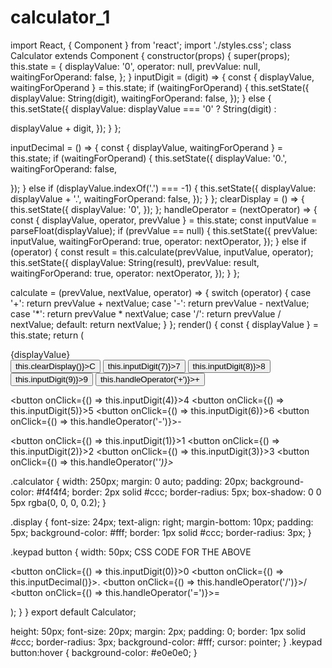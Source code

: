 # calculator_1
import React, { Component } from 'react';
import './styles.css';
class Calculator extends Component {
constructor(props) {
super(props);
this.state = {
displayValue: '0',
operator: null,
prevValue: null,
waitingForOperand: false,
};
}
inputDigit = (digit) => {
const { displayValue, waitingForOperand } = this.state;
if (waitingForOperand) {
this.setState({
displayValue: String(digit),
waitingForOperand: false,
});
} else {
this.setState({
displayValue: displayValue === '0' ? String(digit) :

displayValue + digit,
});
}
};

inputDecimal = () => {
const { displayValue, waitingForOperand } = this.state;
if (waitingForOperand) {
this.setState({
displayValue: '0.',
waitingForOperand: false,

});
} else if (displayValue.indexOf('.') === -1) {
this.setState({
displayValue: displayValue + '.',
waitingForOperand: false,
});
}
};
clearDisplay = () => {
this.setState({
displayValue: '0',
});
};
handleOperator = (nextOperator) => {
const { displayValue, operator, prevValue } = this.state;
const inputValue = parseFloat(displayValue);
if (prevValue == null) {
this.setState({
prevValue: inputValue,
waitingForOperand: true,
operator: nextOperator,
});
} else if (operator) {
const result = this.calculate(prevValue, inputValue,
operator);
this.setState({
displayValue: String(result),
prevValue: result,
waitingForOperand: true,
operator: nextOperator,
});
}
};

calculate = (prevValue, nextValue, operator) => {
switch (operator) {
case '+':
return prevValue + nextValue;
case '-':
return prevValue - nextValue;
case '*':
return prevValue * nextValue;
case '/':
return prevValue / nextValue;
default:
return nextValue;
}
};
render() {
const { displayValue } = this.state;
return (
<div className="calculator">
<div className="display">{displayValue}</div>
<div className="keypad">
<button onClick={() => this.clearDisplay()}>C</button>
<button onClick={() => this.inputDigit(7)}>7</button>
<button onClick={() => this.inputDigit(8)}>8</button>
<button onClick={() => this.inputDigit(9)}>9</button>
<button onClick={() =>
this.handleOperator('+')}>+</button>

<button onClick={() => this.inputDigit(4)}>4</button>
<button onClick={() => this.inputDigit(5)}>5</button>
<button onClick={() => this.inputDigit(6)}>6</button>
<button onClick={() => this.handleOperator('-')}>-

</button>

<button onClick={() => this.inputDigit(1)}>1</button>
<button onClick={() => this.inputDigit(2)}>2</button>
<button onClick={() => this.inputDigit(3)}>3</button>
<button onClick={() =>
this.handleOperator('*')}>*</button>

.calculator {
width: 250px;
margin: 0 auto;
padding: 20px;
background-color: #f4f4f4;
border: 2px solid #ccc;
border-radius: 5px;
box-shadow: 0 0 5px rgba(0, 0, 0, 0.2);
}

.display {
font-size: 24px;
text-align: right;
margin-bottom: 10px;
padding: 5px;
background-color: #fff;
border: 1px solid #ccc;
border-radius: 3px;
}

.keypad button {
width: 50px;
CSS CODE FOR THE ABOVE

<button onClick={() => this.inputDigit(0)}>0</button>
<button onClick={() => this.inputDecimal()}>.</button>
<button onClick={() =>
this.handleOperator('/')}>/</button>
<button onClick={() =>
this.handleOperator('=')}>=</button>

</div>
</div>
);
}
}
export default Calculator;

height: 50px;
font-size: 20px;
margin: 2px;
padding: 0;
border: 1px solid #ccc;
border-radius: 3px;
background-color: #fff;
cursor: pointer;
}
.keypad button:hover {
background-color: #e0e0e0;
}
